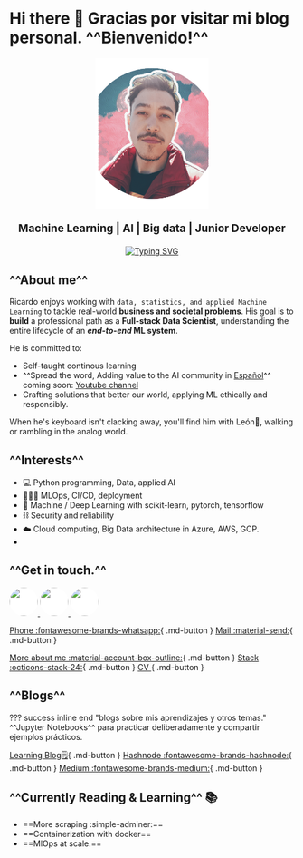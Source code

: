 # **Hi there 👋** Gracias por visitar mi blog personal. ^^Bienvenido!^^

<div style="text-align: center;">
  <img src="images/yo.png" width="200" alt="Ricardo">
  <p style="font-size: 1.2rem;">
    <strong>Machine Learning | AI | Big data | Junior Developer</strong>
  </p>
  <p style="margin-top: 20px;">
    <a href="https://git.io/typing-svg">
      <img src="https://readme-typing-svg.herokuapp.com?font=Fira+Code&size=19&duration=3000&pause=1000&color=e69138&center=true&vCenter=true&width=477&lines=Self-taught, Machine Learning,+ IA; Big Data, MLOps, Cloud;" alt="Typing SVG">
    </a>
  </p>
</div>

## ^^**About me**^^

Ricardo enjoys working with `data, statistics, and applied Machine Learning` to tackle real-world **business and societal problems**. His goal is to **build** a professional path as a **Full-stack Data Scientist**, understanding the entire lifecycle of an **_end-to-end_ ML system**.   

He is committed to:

- Self-taught continous learning  
- ^^Spread the word, Adding value to the AI community in [Español](https://ricardobrein.hashnode.dev)^^ coming soon: [Youtube channel](https://youtube.com/@ricardodata)
- Crafting solutions that better our world, applying ML ethically and responsibly.

When he's keyboard isn't clacking away, you'll find him with León🦁, walking or rambling in the analog world.

## ^^**Interests**^^

- 💻 Python programming, Data, applied AI
- 🧙🏻‍♂️ MLOps, CI/CD, deployment
- 🧠 Machine / Deep Learning with scikit-learn, pytorch, tensorflow
- ⛓️ Security and reliability
- ☁️ Cloud computing, Big Data architecture in Azure, AWS, GCP.
- 

## ^^**Get in touch.**^^
<p align="left">
  <a href="https://www.github.com/ricardobrein" target="_blank" rel="noreferrer">
    <img src="https://cdn-icons-png.flaticon.com/512/1051/1051377.png" width="50" height="50" style="background-color: white; border-radius: 50%;" />
  </a>
  <a href="https://www.linkedin.com/in/ricardo-breindembache" target="_blank" rel="noreferrer">
    <img src="https://www.shareicon.net/data/2016/07/13/606885_linkedin_2048x2048.png" width="50" height="50" style="background-color: white; border-radius: 50%;" />
  </a>
  <a href="http://www.medium.com/@ricardobrein" target="_blank" rel="noreferrer">
    <img src="https://cdn4.iconfinder.com/data/icons/vector-brand-logos/40/Medium-512.png" width="50" height="50" style="background-color: white; border-radius: 50%;" />
  </a>
</p>



[Phone :fontawesome-brands-whatsapp:](https://wa.me/+34615188168){ .md-button } [Mail :material-send:](mailto:ricardobreindembache@gmail.com){ .md-button }


[More about me :material-account-box-outline:](about.md){ .md-button } [Stack :octicons-stack-24:](stack.md){ .md-button } 
[ CV ](){ .md-button }

## ^^Blogs^^
??? success inline end "blogs sobre mis aprendizajes y otros temas."
    ^^Jupyter Notebooks^^ para practicar deliberadamente y compartir ejemplos prácticos.

[Learning Blog🗒️](blog/blog.md){ .md-button } [Hashnode :fontawesome-brands-hashnode:](https://ricardobrein.hashnode.dev){ .md-button }  [Medium :fontawesome-brands-medium:](https://medium.com/@ricardobrein){ .md-button }

## ^^Currently Reading & Learning^^ 📚

- ==More scraping :simple-adminer:==
- ==Containerization with docker==
- ==MlOps at scale.==

